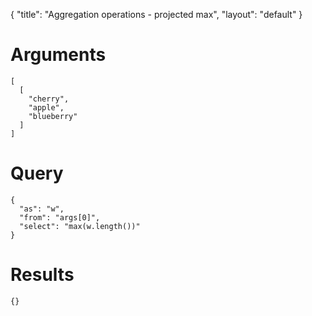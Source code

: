 {
	"title": "Aggregation operations - projected max",
	"layout": "default"
}
# Arguments
	[
	  [
	    "cherry", 
	    "apple", 
	    "blueberry"
	  ]
	]
# Query
	{
	  "as": "w", 
	  "from": "args[0]", 
	  "select": "max(w.length())"
	}
# Results
	{}
